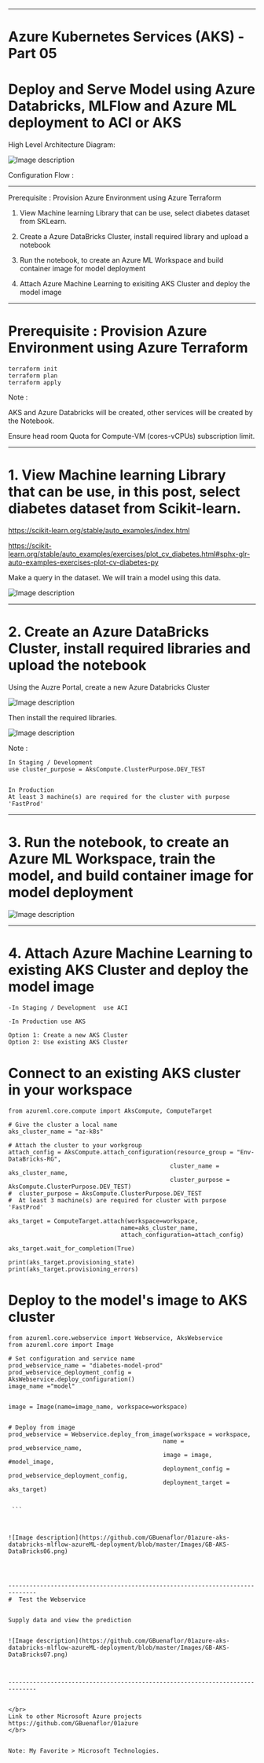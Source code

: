 ----------------------------------------------------------
# Azure Kubernetes Services (AKS) - Part 05
# Deploy and Serve Model using Azure Databricks, MLFlow and Azure ML deployment to ACI or AKS
 
 
High Level Architecture Diagram:


![Image description](https://github.com/GBuenaflor/01azure-aks-databricks-mlflow-azureML-deployment/blob/master/Images/GB-AKS-DataBricks01.png)


Configuration Flow :

------------------------------------------------------------------------------
Prerequisite : Provision Azure Environment using Azure Terraform

1.  View Machine learning Library that can be use, select diabetes dataset from SKLearn.

2.  Create a Azure DataBricks Cluster, install required library and upload a notebook

3.  Run the notebook, to create an Azure ML Workspace and build container image for model deployment

4.  Attach Azure Machine Learning to exisiting AKS Cluster and deploy the model image


------------------------------------------------------------------------------
# Prerequisite : Provision Azure Environment using Azure Terraform

``` 
terraform init
terraform plan
terraform apply
```

Note : 

AKS and Azure Databricks will be created, other services will be created by the Notebook.

Ensure head room Quota for Compute-VM (cores-vCPUs) subscription limit.
       
------------------------------------------------------------------------------
#  1.  View Machine learning Library that can be use, in this post, select diabetes dataset from Scikit-learn.
         
		
https://scikit-learn.org/stable/auto_examples/index.html

https://scikit-learn.org/stable/auto_examples/exercises/plot_cv_diabetes.html#sphx-glr-auto-examples-exercises-plot-cv-diabetes-py


Make a query in the dataset. We will train a model using this data.


![Image description](https://github.com/GBuenaflor/01azure-aks-databricks-mlflow-azureML-deployment/blob/master/Images/GB-AKS-DataBricks02.png)



------------------------------------------------------------------------------
#  2.  Create an Azure DataBricks Cluster, install required libraries and upload the notebook


Using the Auzre Portal, create a new Azure Databricks Cluster


![Image description](https://github.com/GBuenaflor/01azure-aks-databricks-mlflow-azureML-deployment/blob/master/Images/GB-AKS-DataBricks03.png)


Then install the required libraries.


![Image description](https://github.com/GBuenaflor/01azure-aks-databricks-mlflow-azureML-deployment/blob/master/Images/GB-AKS-DataBricks04.png)



Note : 
 

    In Staging / Development  
	use cluster_purpose = AksCompute.ClusterPurpose.DEV_TEST

	
    In Production  
	At least 3 machine(s) are required for the cluster with purpose 'FastProd'
	 


------------------------------------------------------------------------------
#  3.  Run the notebook, to create an Azure ML Workspace, train the model, and build container image for model deployment



![Image description](https://github.com/GBuenaflor/01azure-aks-databricks-mlflow-azureML-deployment/blob/master/Images/GB-AKS-DataBricks05.png)
 


------------------------------------------------------------------------------
#  4.  Attach Azure Machine Learning to existing AKS Cluster and deploy the model image


    -In Staging / Development  use ACI
		
    -In Production use AKS
	
	Option 1: Create a new AKS Cluster  
    Option 2: Use existing AKS Cluster 


# Connect to an existing AKS cluster in your workspace
  ``` 
from azureml.core.compute import AksCompute, ComputeTarget
 
# Give the cluster a local name
aks_cluster_name = "az-k8s"

# Attach the cluster to your workgroup
attach_config = AksCompute.attach_configuration(resource_group = "Env-DataBricks-RG",
                                                cluster_name = aks_cluster_name,
                                                cluster_purpose = AksCompute.ClusterPurpose.DEV_TEST)  
#  cluster_purpose = AksCompute.ClusterPurpose.DEV_TEST
#  At least 3 machine(s) are required for cluster with purpose 'FastProd'

aks_target = ComputeTarget.attach(workspace=workspace, 
                                  name=aks_cluster_name, 
                                  attach_configuration=attach_config)

aks_target.wait_for_completion(True)

print(aks_target.provisioning_state)
print(aks_target.provisioning_errors)
  
  ``` 
  
  
  # Deploy to the model's image to AKS cluster
   ```    
from azureml.core.webservice import Webservice, AksWebservice
from azureml.core import Image

# Set configuration and service name
prod_webservice_name = "diabetes-model-prod"
prod_webservice_deployment_config = AksWebservice.deploy_configuration()
image_name ="model" 
  
  
image = Image(name=image_name, workspace=workspace)


# Deploy from image
prod_webservice = Webservice.deploy_from_image(workspace = workspace, 
                                               name = prod_webservice_name,
                                               image = image, #model_image,
                                               deployment_config = prod_webservice_deployment_config,
                                               deployment_target = aks_target)

   
    ``` 
    
        

![Image description](https://github.com/GBuenaflor/01azure-aks-databricks-mlflow-azureML-deployment/blob/master/Images/GB-AKS-DataBricks06.png)
 
 
 

------------------------------------------------------------------------------
#  Test the Webservice

  
Supply data and view the prediction
  

![Image description](https://github.com/GBuenaflor/01azure-aks-databricks-mlflow-azureML-deployment/blob/master/Images/GB-AKS-DataBricks07.png)
 
  

------------------------------------------------------------------------------


</br>
Link to other Microsoft Azure projects
https://github.com/GBuenaflor/01azure
</br>


Note: My Favorite > Microsoft Technologies.

